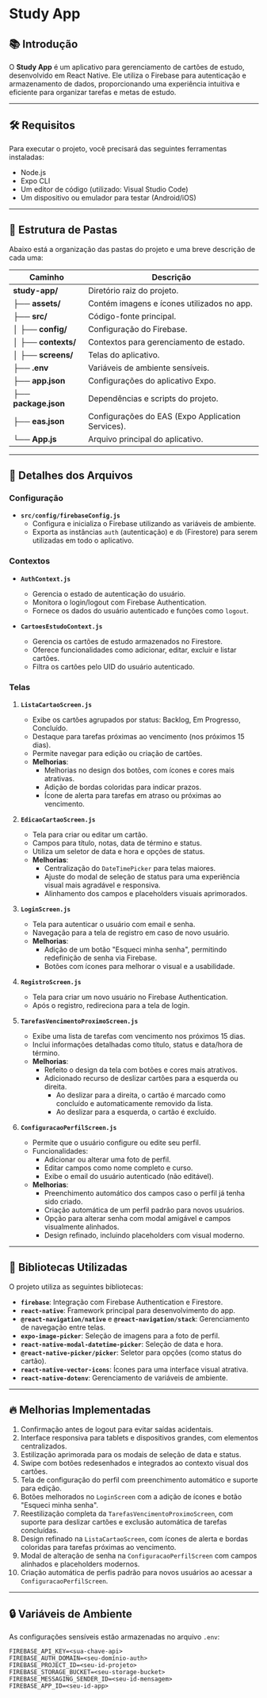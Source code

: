 # Study App

## 📚 Introdução
O **Study App** é um aplicativo para gerenciamento de cartões de estudo, desenvolvido em React Native. Ele utiliza o Firebase para autenticação e armazenamento de dados, proporcionando uma experiência intuitiva e eficiente para organizar tarefas e metas de estudo.

---

## 🛠 Requisitos
Para executar o projeto, você precisará das seguintes ferramentas instaladas:
- Node.js
- Expo CLI
- Um editor de código (utilizado: Visual Studio Code)
- Um dispositivo ou emulador para testar (Android/iOS)

---

## 📂 Estrutura de Pastas
Abaixo está a organização das pastas do projeto e uma breve descrição de cada uma:

| Caminho                  | Descrição                                               |
|--------------------------|---------------------------------------------------------|
| **study-app/**           | Diretório raiz do projeto.                              |
| ├── **assets/**          | Contém imagens e ícones utilizados no app.             |
| ├── **src/**             | Código-fonte principal.                                |
| │   ├── **config/**      | Configuração do Firebase.                              |
| │   ├── **contexts/**    | Contextos para gerenciamento de estado.                |
| │   ├── **screens/**     | Telas do aplicativo.                                   |
| ├── **.env**             | Variáveis de ambiente sensíveis.                       |
| ├── **app.json**         | Configurações do aplicativo Expo.                      |
| ├── **package.json**     | Dependências e scripts do projeto.                     |
| ├── **eas.json**         | Configurações do EAS (Expo Application Services).      |
| └── **App.js**           | Arquivo principal do aplicativo.                       |

---

## 📁 Detalhes dos Arquivos
### **Configuração**
- **`src/config/firebaseConfig.js`**
  - Configura e inicializa o Firebase utilizando as variáveis de ambiente.
  - Exporta as instâncias `auth` (autenticação) e `db` (Firestore) para serem utilizadas em todo o aplicativo.

### **Contextos**
- **`AuthContext.js`**
  - Gerencia o estado de autenticação do usuário.
  - Monitora o login/logout com Firebase Authentication.
  - Fornece os dados do usuário autenticado e funções como `logout`.

- **`CartoesEstudoContext.js`**
  - Gerencia os cartões de estudo armazenados no Firestore.
  - Oferece funcionalidades como adicionar, editar, excluir e listar cartões.
  - Filtra os cartões pelo UID do usuário autenticado.

### **Telas**
1. **`ListaCartaoScreen.js`**
   - Exibe os cartões agrupados por status: Backlog, Em Progresso, Concluído.
   - Destaque para tarefas próximas ao vencimento (nos próximos 15 dias).
   - Permite navegar para edição ou criação de cartões.
   - **Melhorias**:
     - Melhorias no design dos botões, com ícones e cores mais atrativas.
     - Adição de bordas coloridas para indicar prazos.
     - Ícone de alerta para tarefas em atraso ou próximas ao vencimento.

2. **`EdicaoCartaoScreen.js`**
   - Tela para criar ou editar um cartão.
   - Campos para título, notas, data de término e status.
   - Utiliza um seletor de data e hora e opções de status.
   - **Melhorias**:
     - Centralização do `DateTimePicker` para telas maiores.
     - Ajuste do modal de seleção de status para uma experiência visual mais agradável e responsiva.
     - Alinhamento dos campos e placeholders visuais aprimorados.

3. **`LoginScreen.js`**
   - Tela para autenticar o usuário com email e senha.
   - Navegação para a tela de registro em caso de novo usuário.
   - **Melhorias**:
     - Adição de um botão "Esqueci minha senha", permitindo redefinição de senha via Firebase.
     - Botões com ícones para melhorar o visual e a usabilidade.

4. **`RegistroScreen.js`**
   - Tela para criar um novo usuário no Firebase Authentication.
   - Após o registro, redireciona para a tela de login.

5. **`TarefasVencimentoProximoScreen.js`**
   - Exibe uma lista de tarefas com vencimento nos próximos 15 dias.
   - Inclui informações detalhadas como título, status e data/hora de término.
   - **Melhorias**:
     - Refeito o design da tela com botões e cores mais atrativos.
     - Adicionado recurso de deslizar cartões para a esquerda ou direita.
       - Ao deslizar para a direita, o cartão é marcado como concluído e automaticamente removido da lista.
       - Ao deslizar para a esquerda, o cartão é excluído.

6. **`ConfiguracaoPerfilScreen.js`**
   - Permite que o usuário configure ou edite seu perfil.
   - Funcionalidades:
     - Adicionar ou alterar uma foto de perfil.
     - Editar campos como nome completo e curso.
     - Exibe o email do usuário autenticado (não editável).
   - **Melhorias**:
     - Preenchimento automático dos campos caso o perfil já tenha sido criado.
     - Criação automática de um perfil padrão para novos usuários.
     - Opção para alterar senha com modal amigável e campos visualmente alinhados.
     - Design refinado, incluindo placeholders com visual moderno.

---

## 🧰 Bibliotecas Utilizadas
O projeto utiliza as seguintes bibliotecas:
- **`firebase`**: Integração com Firebase Authentication e Firestore.
- **`react-native`**: Framework principal para desenvolvimento do app.
- **`@react-navigation/native`** e **`@react-navigation/stack`**: Gerenciamento de navegação entre telas.
- **`expo-image-picker`**: Seleção de imagens para a foto de perfil.
- **`react-native-modal-datetime-picker`**: Seleção de data e hora.
- **`@react-native-picker/picker`**: Seletor para opções (como status do cartão).
- **`react-native-vector-icons`**: Ícones para uma interface visual atrativa.
- **`react-native-dotenv`**: Gerenciamento de variáveis de ambiente.

---

## 🔥 Melhorias Implementadas
1. Confirmação antes de logout para evitar saídas acidentais.
2. Interface responsiva para tablets e dispositivos grandes, com elementos centralizados.
3. Estilização aprimorada para os modais de seleção de data e status.
4. Swipe com botões redesenhados e integrados ao contexto visual dos cartões.
5. Tela de configuração do perfil com preenchimento automático e suporte para edição.
6. Botões melhorados no `LoginScreen` com a adição de ícones e botão "Esqueci minha senha".
7. Reestilização completa da `TarefasVencimentoProximoScreen`, com suporte para deslizar cartões e exclusão automática de tarefas concluídas.
8. Design refinado na `ListaCartaoScreen`, com ícones de alerta e bordas coloridas para tarefas próximas ao vencimento.
9. Modal de alteração de senha na `ConfiguracaoPerfilScreen` com campos alinhados e placeholders modernos.
10. Criação automática de perfis padrão para novos usuários ao acessar a `ConfiguracaoPerfilScreen`.

---

## 🔒 Variáveis de Ambiente
As configurações sensíveis estão armazenadas no arquivo `.env`:
```env
FIREBASE_API_KEY=<sua-chave-api>
FIREBASE_AUTH_DOMAIN=<seu-domínio-auth>
FIREBASE_PROJECT_ID=<seu-id-projeto>
FIREBASE_STORAGE_BUCKET=<seu-storage-bucket>
FIREBASE_MESSAGING_SENDER_ID=<seu-id-mensagem>
FIREBASE_APP_ID=<seu-id-app>
